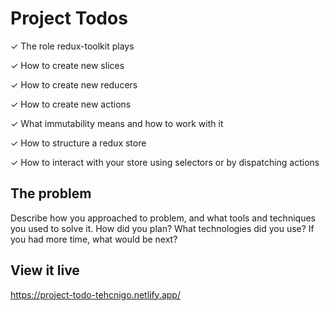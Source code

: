 # Project Todos

✓ The role redux-toolkit plays

✓ How to create new slices

✓ How to create new reducers

✓ How to create new actions

✓ What immutability means and how to work with it

✓ How to structure a redux store

✓ How to interact with your store using selectors or by dispatching actions

## The problem

Describe how you approached to problem, and what tools and techniques you used to solve it. How did you plan? What technologies did you use? If you had more time, what would be next?

## View it live

https://project-todo-tehcnigo.netlify.app/

